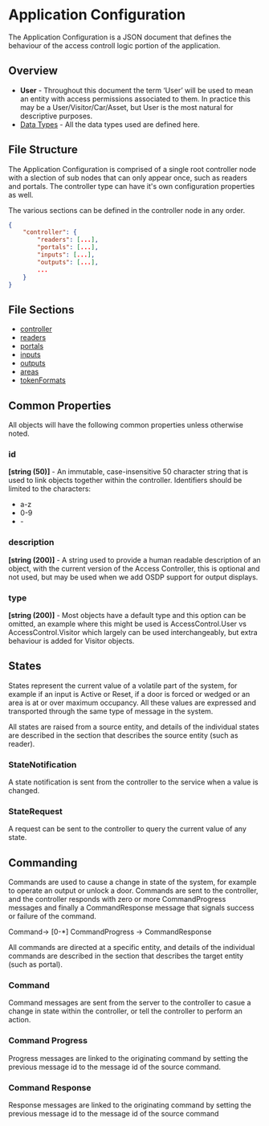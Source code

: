 # Application Configuration

The Application Configuration is a JSON document that defines the behaviour of the access controll logic portion of the application.

## Overview

- **User** - Throughout this document the term ‘User’ will be used to mean an entity with access permissions associated to them. In practice this may be a User/Visitor/Car/Asset, but User is the most natural for descriptive purposes. 
- [Data Types](../Entities/DataTypes.md) - All the data types used are defined here.

## File Structure 

The Application Configuration is comprised of a single root controller node with a slection of sub nodes that can only appear once, such as readers and portals.  The controller type can have it's own configuration properties as well.

The various sections can be defined in the controller node in any order. 

````json
{
    "controller": {
        "readers": [...],
        "portals": [...],
        "inputs": [...],
        "outputs": [...],
        ...
    }
}
````

## File Sections

- [controller](../Entities/HardwareController.md)
- [readers](../Entities/HardwareReader.md)
- [portals](../Entities/AccessControlPortal.md)
- [inputs](../Entities/HardwareInput.md)
- [outputs](../Entities/HardwareOutput.md)
- [areas](../Entities/AccessControlArea.md)
- [tokenFormats](TokenFormat.md)

## Common Properties

All objects will have the following common properties unless otherwise noted.

### id
**[string (50)]** - An immutable, case-insensitive 50 character string that is used to link objects together within the controller.  Identifiers should be limited to the characters:
- a-z
- 0-9
- \-

### description
**[string (200)]** - A string used to provide a human readable description of an object, with the current version of the Access Controller, this is optional and not used, but may be used when we add OSDP support for output displays.

### type
**[string (200)]** - Most objects have a default type and this option can be omitted, an example where this might be used is AccessControl.User vs AccessControl.Visitor which largely can be used interchangeably, but extra behaviour is added for Visitor objects.

## States

States represent the current value of a volatile part of the system,
for example if an input is Active or Reset, if a door is forced or wedged or an
area is at or over maximum occupancy. All these values are expressed and
transported through the same type of message in the system.

All states are raised from a source entity, and details of the individual states
are described in the section that describes the source entity (such as reader).

### StateNotification

A state notification is sent from the controller to the service when a value is
changed.

### StateRequest

A request can be sent to the controller to query the current value of any state.

## Commanding

Commands are used to cause a change in state of the system, for example to
operate an output or unlock a door. Commands are sent to the controller, and the
controller responds with zero or more CommandProgress messages and finally a
CommandResponse message that signals success or failure of the command.

Command-\> [0-\*] CommandProgress -\> CommandResponse

All commands are directed at a specific entity, and details of the individual
commands are described in the section that describes the target entity (such as
portal).

### Command

Command messages are sent from the server to the controller to casue a change in state 
within the controller, or tell the controller to perform an action.

### Command Progress

Progress messages are linked to the originating command by setting the previous
message id to the message id of the source command.

### Command Response

Response messages are linked to the originating command by setting the previous
message id to the message id of the source command
